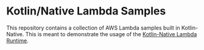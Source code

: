 # Kotlin/Native Lambda Samples

This repository contains a collection of AWS Lambda samples built in Kotlin-Native. This is meant to demonstrate the usage of the [Kotlin-Native Lambda Runtime](https://github.com/c1phr/lambda-runtime-kotlin-native).
